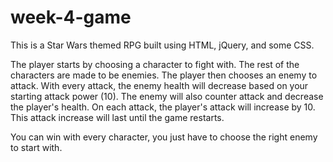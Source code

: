 # week-4-game
This is a Star Wars themed RPG built using HTML, jQuery, and some CSS.

The player starts by choosing a character to fight with. The rest of the characters are made to be enemies. 
The player then chooses an enemy to attack. With every attack, the enemy health will decrease based on your starting attack power (10). The enemy will also counter attack and decrease the player's health. On each attack, the player's attack will increase by 10. This attack increase will last until the game restarts.

You can win with every character, you just have to choose the right enemy to start with. 


